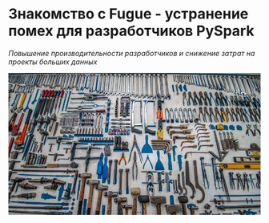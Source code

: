 # Знакомство с Fugue - устранение помех для разработчиков PySpark

*Повышение производительности разработчиков и снижение затрат на проекты больших данных*

![title_photo](assets/title_photo.png)